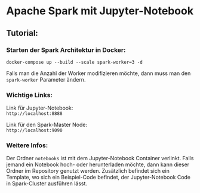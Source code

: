 # Apache Spark mit Jupyter-Notebook

## Tutorial:
### Starten der Spark Architektur in Docker:
`docker-compose up --build --scale spark-worker=3 -d` 

Falls man die Anzahl der Worker modifizieren möchte, dann muss man
den `spark-worker` Parameter ändern.

### Wichtige Links:
Link für Jupyter-Notebook: \
`http://localhost:8888`

Link für den Spark-Master Node: \
`http://localhost:9090`

### Weitere Infos:
Der Ordner `notebooks` ist mit dem Jupyter-Notebook Container
verlinkt. Falls jemand ein Notebook hoch- oder herunterladen möchte,
dann kann dieser Ordner im Repository genutzt werden. Zusätzlich
befindet sich ein Template, wo sich ein Beispiel-Code befindet,
der Jupyter-Notebook Code in Spark-Cluster ausführen lässt.
